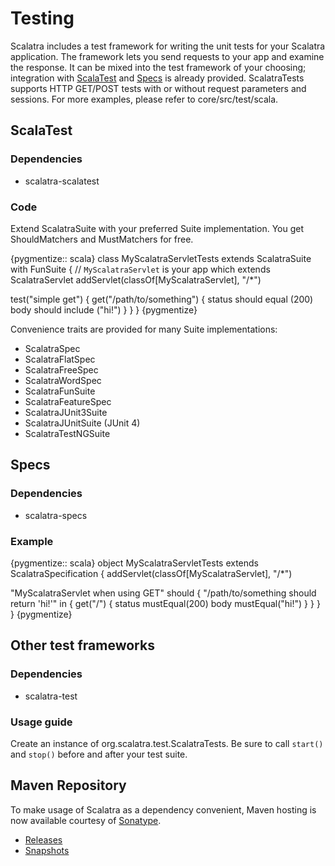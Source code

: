 
Testing
=======

Scalatra includes a test framework for writing the unit tests for your Scalatra application.  The framework lets you send requests to your app and examine the response.  It can be mixed into the test framework of your choosing; integration with [ScalaTest](http://www.scalatest.org/) and [Specs](http://code.google.com/p/specs/) is already provided.  ScalatraTests supports HTTP GET/POST tests with or without request parameters and sessions.  For more examples, please refer to core/src/test/scala.

ScalaTest
---------

### Dependencies

- scalatra-scalatest

### Code

Extend ScalatraSuite with your preferred Suite implementation.  You get ShouldMatchers and MustMatchers for free.

{pygmentize:: scala}
class MyScalatraServletTests extends ScalatraSuite with FunSuite {
  // `MyScalatraServlet` is your app which extends ScalatraServlet
  addServlet(classOf[MyScalatraServlet], "/*")

  test("simple get") {
    get("/path/to/something") {
      status should equal (200)
      body should include ("hi!")
    }
  }
}
{pygmentize}

Convenience traits are provided for many Suite implementations:

* ScalatraSpec
* ScalatraFlatSpec
* ScalatraFreeSpec
* ScalatraWordSpec
* ScalatraFunSuite
* ScalatraFeatureSpec
* ScalatraJUnit3Suite
* ScalatraJUnitSuite (JUnit 4)
* ScalatraTestNGSuite

Specs
-----

### Dependencies

- scalatra-specs

### Example

{pygmentize:: scala}
object MyScalatraServletTests extends ScalatraSpecification {
  addServlet(classOf[MyScalatraServlet], "/*")

  "MyScalatraServlet when using GET" should {
    "/path/to/something should return 'hi!'" in {
      get("/") {
        status mustEqual(200)
        body mustEqual("hi!")
      }
    }
  }
}
{pygmentize}

Other test frameworks
---------------------

### Dependencies
- scalatra-test

### Usage guide
Create an instance of org.scalatra.test.ScalatraTests.  Be sure to call `start()` and `stop()` before and after your test suite.

## Maven Repository

To make usage of Scalatra as a dependency convenient, Maven hosting is now available courtesy of [Sonatype](https://docs.sonatype.com/display/NX/OSS+Repository+Hosting).

* [Releases](https://oss.sonatype.org/content/repositories/releases)
* [Snapshots](https://oss.sonatype.org/content/repositories/snapshots)

